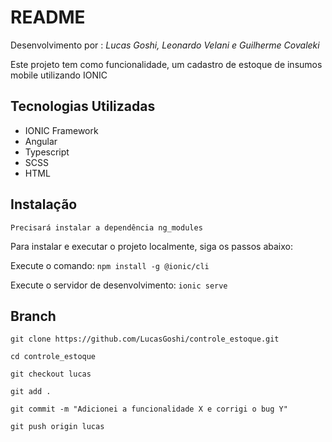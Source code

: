 # README
Desenvolvimento por : *Lucas Goshi, Leonardo Velani e Guilherme Covaleki*

Este projeto tem como funcionalidade, um cadastro de estoque de insumos mobile utilizando IONIC

## Tecnologias Utilizadas
- IONIC Framework
- Angular
- Typescript
- SCSS
- HTML

## Instalação

```Precisará instalar a dependência ng_modules```

Para instalar e executar o projeto localmente, siga os passos abaixo:

Execute o comando: ```npm install -g @ionic/cli ```

Execute o servidor de desenvolvimento: ```ionic serve ```

## Branch
```git clone https://github.com/LucasGoshi/controle_estoque.git```

```cd controle_estoque``` 

```git checkout lucas``` 

```git add .``` 

```git commit -m "Adicionei a funcionalidade X e corrigi o bug Y"``` 

```git push origin lucas``` 



